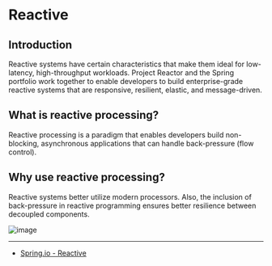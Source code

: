 # Reactive



## Introduction

<p>Reactive systems have certain characteristics that make them ideal for low-latency, high-throughput workloads. 
Project Reactor and the Spring portfolio work together to enable developers to build enterprise-grade reactive systems that are responsive, resilient, elastic, and message-driven.</p>

## What is reactive processing?
<p>Reactive processing is a paradigm that enables developers build non-blocking, asynchronous applications that can handle back-pressure (flow control).</p>

## Why use reactive processing?
<p>Reactive systems better utilize modern processors. Also, the inclusion of back-pressure in reactive programming ensures better resilience between decoupled components.</p>


![image](https://spring.io/images/diagram-reactive-dark-31d740ed8e454af5f1b8d55ae716525d.svg)

<hr/>

<ul>
  <li><a href="https://spring.io/reactive">Spring.io - Reactive</li>
</ul>
